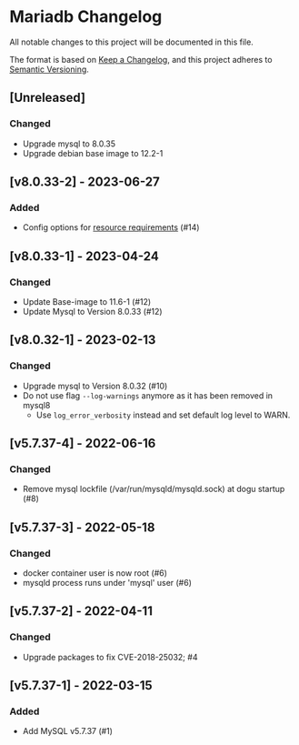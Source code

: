 # Mariadb Changelog

All notable changes to this project will be documented in this file.

The format is based on [Keep a Changelog](https://keepachangelog.com/en/1.0.0/),
and this project adheres to [Semantic Versioning](https://semver.org/spec/v2.0.0.html).

## [Unreleased]
### Changed
- Upgrade mysql to 8.0.35
- Upgrade debian base image to 12.2-1

## [v8.0.33-2] - 2023-06-27
### Added
- Config options for [resource requirements](https://github.com/cloudogu/dogu-development-docs/blob/main/docs/important/relevant_functionalities_en.md#resource-requirements) (#14)

## [v8.0.33-1] - 2023-04-24
### Changed
- Update Base-image to 11.6-1 (#12)
- Update Mysql to Version 8.0.33 (#12)
  
## [v8.0.32-1] - 2023-02-13
### Changed
- Upgrade mysql to Version 8.0.32 (#10)
- Do not use flag `--log-warnings` anymore as it has been removed in mysql8
  - Use `log_error_verbosity` instead and set default log level to WARN.

## [v5.7.37-4] - 2022-06-16
### Changed
- Remove mysql lockfile (/var/run/mysqld/mysqld.sock) at dogu startup (#8)

## [v5.7.37-3] - 2022-05-18
### Changed
- docker container user is now root (#6)
- mysqld process runs under 'mysql' user (#6)

## [v5.7.37-2] - 2022-04-11
### Changed
- Upgrade packages to fix CVE-2018-25032; #4

## [v5.7.37-1] - 2022-03-15
### Added
- Add MySQL v5.7.37 (#1)
